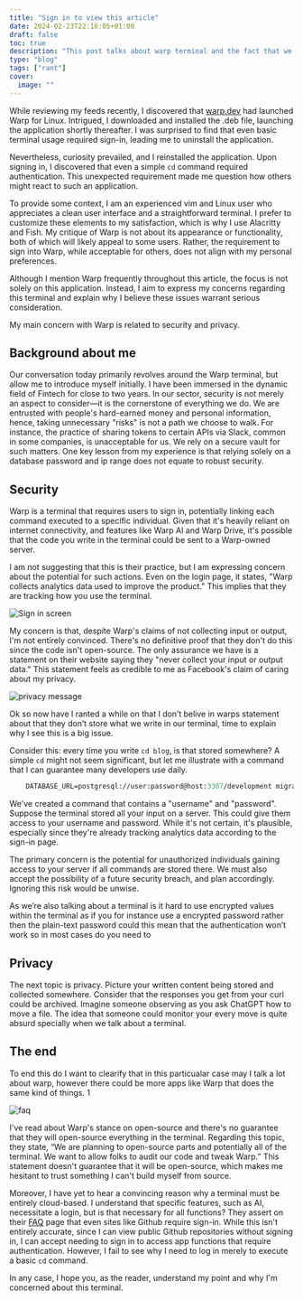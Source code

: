 ```yaml
---
title: "Sign in to view this article"
date: 2024-02-23T22:16:05+01:00
draft: false
toc: true
description: "This post talks about warp terminal and the fact that we need to sign in to write `cd`" 
type: "blog"
tags: ["rant"]
cover:
  image: ""
---
```

While reviewing my feeds recently, I discovered that [warp.dev](http://warp.dev/) had launched Warp for Linux. Intrigued, I downloaded and installed the .deb file, launching the application shortly thereafter. I was surprised to find that even basic terminal usage required sign-in, leading me to uninstall the application.

Nevertheless, curiosity prevailed, and I reinstalled the application. Upon signing in, I discovered that even a simple `cd` command required authentication. This unexpected requirement made me question how others might react to such an application.

To provide some context, I am an experienced vim and Linux user who appreciates a clean user interface and a straightforward terminal. I prefer to customize these elements to my satisfaction, which is why I use Alacritty and Fish. My critique of Warp is not about its appearance or functionality, both of which will likely appeal to some users. Rather, the requirement to sign into Warp, while acceptable for others, does not align with my personal preferences.

Although I mention Warp frequently throughout this article, the focus is not solely on this application. Instead, I aim to express my concerns regarding this terminal and explain why I believe these issues warrant serious consideration.

My main concern with Warp is related to security and privacy.

## Background about me

Our conversation today primarily revolves around the Warp terminal, but allow me to introduce myself initially. I have been immersed in the dynamic field of Fintech for close to two years. In our sector, security is not merely an aspect to consider—it is the cornerstone of everything we do. We are entrusted with people's hard-earned money and personal information, hence, taking unnecessary "risks" is not a path we choose to walk. For instance, the practice of sharing tokens to certain APIs via Slack, common in some companies, is unacceptable for us. We rely on a secure vault for such matters. One key lesson from my experience is that relying solely on a database password and ip range does not equate to robust security.

## Security

Warp is a terminal that requires users to sign in, potentially linking each command executed to a specific individual. Given that it's heavily reliant on internet connectivity, and features like Warp AI and Warp Drive, it's possible that the code you write in the terminal could be sent to a Warp-owned server.

I am not suggesting that this is their practice, but I am expressing concern about the potential for such actions. Even on the login page, it states, "Warp collects analytics data used to improve the product." This implies that they are tracking how you use the terminal.

![Sign in screen](images/rant/sign-in-screen.png)

My concern is that, despite Warp's claims of not collecting input or output, I'm not entirely convinced. There's no definitive proof that they don't do this since the code isn't open-source. The only assurance we have is a statement on their website saying they "never collect your input or output data." This statement feels as credible to me as Facebook's claim of caring about my privacy.

![privacy message](images/rant/privacy-message.png)

Ok so now have I ranted a while on that I don’t belive in warps statement about that they don’t store what we write in our terminal, time to explain why I see this is a big issue.

Consider this: every time you write `cd blog`, is that stored somewhere? A simple `cd` might not seem significant, but let me illustrate with a command that I can guarantee many developers use daily.

```ocaml
	DATABASE_URL=postgresql://user:password@host:3307/development migration-tool run-migration
```

We've created a command that contains a "username" and "password". Suppose the terminal stored all your input on a server. This could give them access to your username and password. While it's not certain, it's plausible, especially since they're already tracking analytics data according to the sign-in page.

The primary concern is the potential for unauthorized individuals gaining access to your server if all commands are stored there. We must also accept the possibility of a future security breach, and plan accordingly. Ignoring this risk would be unwise.

As we’re also talking about a terminal is it hard to use encrypted values within the terminal as if you for instance use a encrypted password rather then the plain-text password could this mean that the authentication won’t work so in most cases do you need to 

## Privacy

The next topic is privacy. Picture your written content being stored and collected somewhere. Consider that the responses you get from your curl could be archived. Imagine someone observing as you ask ChatGPT how to move a file. The idea that someone could monitor your every move is quite absurd specially when we talk about a terminal.

## The end

To end this do I want to clearify that in this particualar case may I talk a lot about warp, however there could be more apps like Warp that does the same kind of things. 1

![faq](images/rant/faq.png)

I've read about Warp's stance on open-source and there's no guarantee that they will open-source everything in the terminal. Regarding this topic, they state, “We are planning to open-source parts and potentially all of the terminal. We want to allow folks to audit our code and tweak Warp.” This statement doesn't guarantee that it will be open-source, which makes me hesitant to trust something I can't build myself from source.

Moreover, I have yet to hear a convincing reason why a terminal must be entirely cloud-based. I understand that specific features, such as AI, necessitate a login, but is that necessary for all functions? They assert on their [FAQ](https://www.warp.dev/faq) page that even sites like Github require sign-in. While this isn't entirely accurate, since I can view public Github repositories without signing in, I can accept needing to sign in to access app functions that require authentication. However, I fail to see why I need to log in merely to execute a basic `cd` command.

In any case, I hope you, as the reader, understand my point and why I'm concerned about this terminal.
